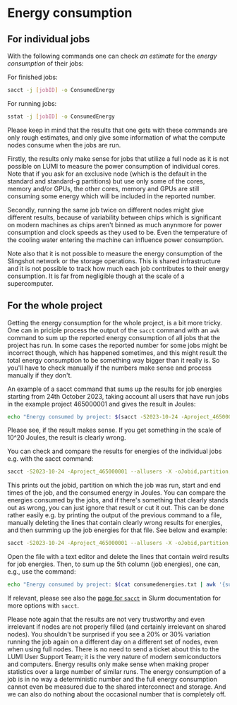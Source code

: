 # Energy consumption

## For individual jobs

With the following commands one can check _an estimate_ for the _energy consumption_ of their jobs:

For finished jobs:
```bash
sacct -j [jobID] -o ConsumedEnergy
```

For running jobs:
```bash
sstat -j [jobID] -o ConsumedEnergy
```

Please keep in mind that the results that one gets with these commands are only rough estimates, and only give some information of what the compute nodes consume when the jobs are run.

Firstly, the results only make sense for jobs that utilize a full node as it is not possible on LUMI to measure the power consumption of individual cores. Note that if you ask for an exclusive node (which is the default in the standard and standard-g partitions) but use only some of the cores, memory and/or GPUs, the other cores, memory and GPUs are still consuming some energy which will be included in the reported number.

Secondly, running the same job twice on different nodes might give different results, because of variability between chips which is significant on modern machines as chips aren't binned as much anynmore for power consumption and clock speeds as they used to be. Even the temperature of the cooling water entering the machine can influence power consumption.

Note also that it is not possible to measure the energy consumption of the Slingshot network or the storage operations. This is shared infrastructure and it is not possible to track how much each job contributes to their energy consumption. It is far from negligible though at the scale of a supercomputer.

## For the whole project

Getting the energy consumption for the whole project, is a bit more tricky. One can in priciple process the output of the `sacct` command with an `awk` command to sum up the reported energy consumption of all jobs that the project has run. In some cases the reported number for some jobs might be incorrect though, which has happened sometimes, and this might result the total energy consumption to be something way bigger than it really is. So you'll have to check manually if the numbers make sense and process manually if they don't.

An example of a sacct command that sums up the results for job energies starting from 24th October 2023, taking account all users that have run jobs in the example project 465000001 and gives the result in Joules:

```bash
echo "Energy consumed by project: $(sacct -S2023-10-24 -Aproject_465000001 --allusers -X -oConsumedEnergyRaw | awk '{sum+=$1;} END{print sum;}') Joules"
```

Please see, if the result makes sense. If you get something in the scale of 10^20 Joules, the result is clearly wrong. 

You can check and compare the results for energies of the individual jobs e.g. with the sacct command:

```bash
sacct -S2023-10-24 -Aproject_465000001 --allusers -X -oJobid,partition,Start,End,ConsumedEnergyRaw
```

This prints out the jobid, partition on which the job was run, start and end times of the job, and the consumed energy in Joules. You can compare the energies consumed by the jobs, and if there's something that clearly stands out as wrong, you can just ignore that result or cut it out. This can be done rather easily e.g. by printing the output of the previous command to a file, manually deleting the lines that contain clearly wrong results for energies, and then summing up the job energies for that file. See below and example:

```bash
sacct -S2023-10-24 -Aproject_465000001 --allusers -X -oJobid,partition,Start,End,ConsumedEnergyRaw > consumedenergies.txt
```

Open the file with a text editor and delete the lines that contain weird results for job energies. Then, to sum up the 5th column (job energies), one can, e.g.,  use the command:

```bash
echo "Energy consumed by project: $(cat consumedenergies.txt | awk '{sum+=$5;} END{print sum;}') Joules"
```

If relevant, please see also the [page for `sacct`](https://slurm.schedmd.com/sacct.html) in Slurm documentation for more options with `sacct`. 

Please note again that the results are not very trustworthy and even irrelevant if nodes are not properly filled (and certainly irrelevant on shared nodes). You shouldn't be surprised if you see a 20% or 30% variation running the job again on a different day on a different set of nodes, even when using full nodes. There is no need to send a ticket about this to the LUMI User Support Team; it is the very nature of modern semiconductors and computers. Energy results only make sense when making proper statistics over a large number of similar runs. The energy consumption of a job is in no way a deterministic number and the full energy consumption cannot even be measured due to the shared interconnect and storage. And we can also do nothing about the occasional number that is completely off.
